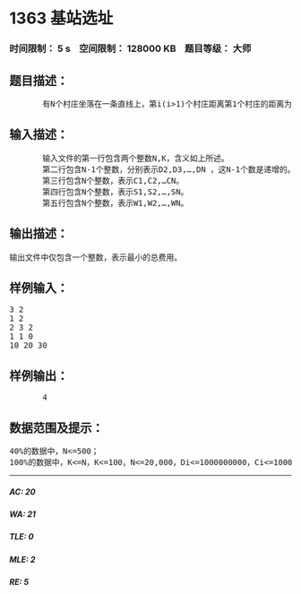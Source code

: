 # 1363 基站选址   
### 时间限制： 5 s&nbsp;&nbsp;&nbsp;&nbsp;空间限制： 128000 KB&nbsp;&nbsp;&nbsp;&nbsp;题目等级： 大师  
## 题目描述：  

<pre>
       有N个村庄坐落在一条直线上，第i(i>1)个村庄距离第1个村庄的距离为Di。需要在这些村庄中建立不超过K个通讯基站，在第i个村庄建立基站的费用为Ci。如果在距离第i个村庄不超过Si的范围内建立了一个通讯基站，那么就成它被覆盖了。如果第i个村庄没有被覆盖，则需要向他们补偿，费用为Wi。现在的问题是，选择基站的位置，使得总费用最小。
</pre>
  
  
## 输入描述：  

<pre>
       输入文件的第一行包含两个整数N,K，含义如上所述。
       第二行包含N-1个整数，分别表示D2,D3,…,DN ，这N-1个数是递增的。
       第三行包含N个整数，表示C1,C2,…CN。
       第四行包含N个整数，表示S1,S2,…,SN。
       第五行包含N个整数，表示W1,W2,…,WN。
</pre>
  
  
## 输出描述：  

<pre>
输出文件中仅包含一个整数，表示最小的总费用。
</pre>
  
  
## 样例输入：  

<pre>
3 2
1 2
2 3 2
1 1 0
10 20 30
</pre>
  
  
## 样例输出：  

<pre>
       4
</pre>
  
  
## 数据范围及提示：  

<pre>
40%的数据中，N<=500；
100%的数据中，K<=N，K<=100，N<=20,000，Di<=1000000000，Ci<=10000，Si<=1000000000，Wi<=10000。
</pre>
  
  
***  

##### AC: 20  
##### WA: 21  
##### TLE: 0  
##### MLE: 2  
##### RE: 5  
